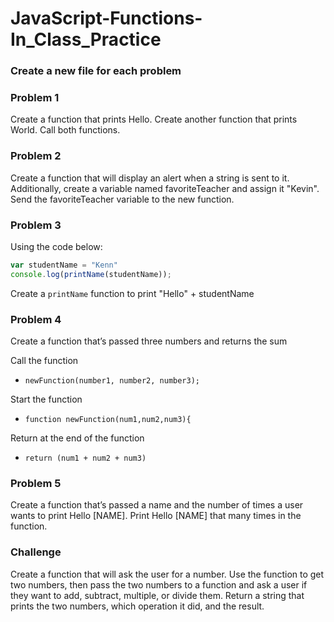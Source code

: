 # JavaScript-Functions-In_Class_Practice

### Create a new file for each problem

### Problem 1
Create a function that prints Hello. Create another function that prints World. Call both functions.

### Problem 2
Create a function that will display an alert when a string is sent to it. Additionally, create a variable named favoriteTeacher and assign it "Kevin". Send the favoriteTeacher variable to the new function.

### Problem 3
Using the code below:
```javascript
var studentName = "Kenn"
console.log(printName(studentName));
```
Create a ```printName``` function to print "Hello" + studentName

### Problem 4
Create a function that’s passed three numbers and returns the sum

Call the function
* ```newFunction(number1, number2, number3);```

Start the function
* ```function newFunction(num1,num2,num3){```

Return at the end of the function
* ```return (num1 + num2 + num3)```

### Problem 5
Create a function that’s passed a name and the number of times a user wants to print Hello [NAME]. Print Hello [NAME] that many times in the function.

### Challenge
Create a function that will ask the user for a number. Use the function to get two numbers, then pass the two numbers to a function and ask a user if they want to add, subtract, multiple, or divide them. Return a string that prints the two numbers, which operation it did, and the result.
